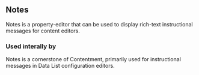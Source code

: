 ﻿## Notes

Notes is a property-editor that can be used to display rich-text instructional messages for content editors.

### Used interally by

Notes is a cornerstone of Contentment, primarily used for instructional messages in Data List configuration editors.
